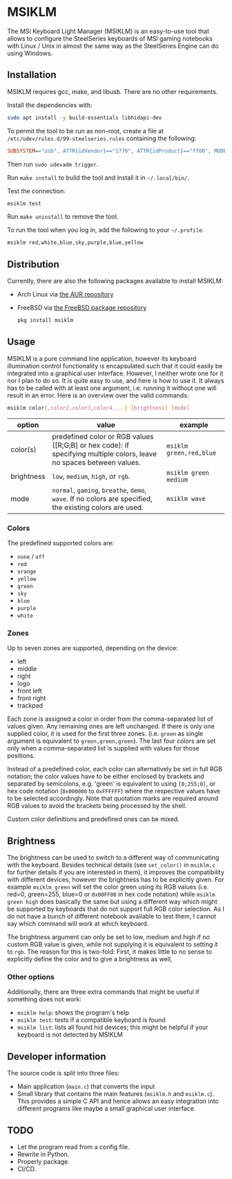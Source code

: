 # MSIKLM

The MSI Keyboard Light Manager (MSIKLM) is an easy-to-use tool that allows to
configure the SteelSeries keyboards of MSI gaming notebooks with Linux / Unix
in almost the same way as the SteelSeries Engine can do using Windows.

## Installation

MSIKLM requires gcc, make, and libusb. There are no other requirements.

Install the dependencies with:

```sh
sudo apt install -y build-essentials libhidapi-dev
```

To permit the tool to be run as non-root, create a file at
`/etc/udev/rules.d/99-steelseries.rules` containing the following:

```cfg
SUBSYSTEM=="usb", ATTR{idVendor}=="1770", ATTR{idProduct}=="ff00", MODE="666"
```

Then run `sudo udevadm trigger`.

Run `make install` to build the tool and install it in `~/.local/bin/`.

Test the connection:

```sh
msiklm test
```

Run `make uninstall` to remove the tool.

To run the tool when you log in, add the following to your `~/.profile`:

```sh
msiklm red,white,blue,sky,purple,blue,yellow
```

## Distribution

Currently, there are also the following packages available to install MSIKLM:

-   Arch Linux via [the AUR repository](https://aur.archlinux.org/packages/msiklm-git/)
-   FreeBSD via [the FreeBSD package repository](https://www.freshports.org/sysutils/msiklm/)

    ```sh
    pkg install msiklm
    ```

## Usage

MSIKLM is a pure command line application, however its keyboard illumination
control functionality is encapsulated such that it could easily be integrated
into a graphical user interface. However, I neither wrote one for it nor I plan
to do so. It is quite easy to use, and here is how to use it. It always has to
be called with at least one argument, i.e. running it without one will result
in an error. Here is an overview over the valid commands:

```sh
msiklm color[,color2,color3,color4,...] [brightness] [mode]
```

| option | value | example |
| ------ | ----- | ------- |
| color(s) | predefined color or RGB values ([R;G;B] or hex code): if specifying multiple colors, leave no spaces between values. | `msiklm green,red,blue` |
| brightness | `low`, `medium`, `high`, or `rgb`. | `msiklm green medium` |
| mode | `normal`, `gaming`, `breathe`, `demo`, `wave`. If no colors are specified, the existing colors are used. | `msiklm wave` |

### Colors

The predefined supported colors are:

-   `none` / `off`
-   `red`
-   `orange`
-   `yellow`
-   `green`
-   `sky`
-   `blue`
-   `purple`
-   `white`

### Zones

Up to seven zones are supported, depending on the device:

-   left
-   middle
-   right
-   logo
-   front left
-   front right
-   trackpad

Each zone is assigned a color in order from the comma-separated list of values
given. Any remaining ones are left unchanged. If there is only one supplied
color, it is used for the first three zones. (i.e. `green` as single argument
is equivalent to `green,green,green`). The last four colors are set only when a
comma-separated list is supplied with values for those positions.

Instead of a predefined color, each color can alternatively be set in full RGB
notation; the color values have to be either enclosed by brackets and separated
by semicolons, e.g. 'green' is equivalent to using `[0;255;0]`, or hex code
notation (`0x000000` to `0xFFFFFF`) where the respective values have to be
selected accordingly. Note that quotation marks are required around RGB values
to avoid the brackets being processed by the shell.

Custom color definitions and predefined ones can be mixed.

## Brightness

The brightness can be used to switch to a different way of communicating with
the keyboard. Besides technical details (see `set_color()` in `msiklm.c` for
further details if you are interested in them), it improves the compatibility
with different devices, however the brightness has to be explicitly given. For
example `msiklm green` will set the color green using its RGB values (i.e.
red=0, green=255, blue=0 or `0x00FF00` in hex code notation) while
`msiklm green high` does basically the same but using a different way which
might be supported by keyboards that do not support full RGB color selection.
As I do not have a bunch of different notebook available to test them, I cannot
say which command will work at which keyboard.

The brightness argument can only be set to low, medium and high if _no_ custom
RGB value is given, while not supplying it is equivalent to setting it to
`rgb`. The reason for this is two-fold: First, it makes little to no sense to
explicitly define the color and to give a brightness as well,

### Other options

Additionally, there are three extra commands that might be useful if something
does not work:

-   `msiklm help`: shows the program's help
-   `msiklm test`: tests if a compatible keyboard is found
-   `msiklm list`: lists all found hid devices; this might be helpful if
    your keyboard is not detected by MSIKLM

## Developer information

The source code is split into three files:

-   Main application (`main.c`) that converts the input
-   Small library that contains the main features (`msiklm.h` and `msiklm.c`).
    This provides a simple C API and hence allows an easy integration into
    different programs like maybe a small graphical user interface.

## TODO

-   Let the program read from a config file.
-   Rewrite in Python.
-   Properly package.
-   CI/CD.
